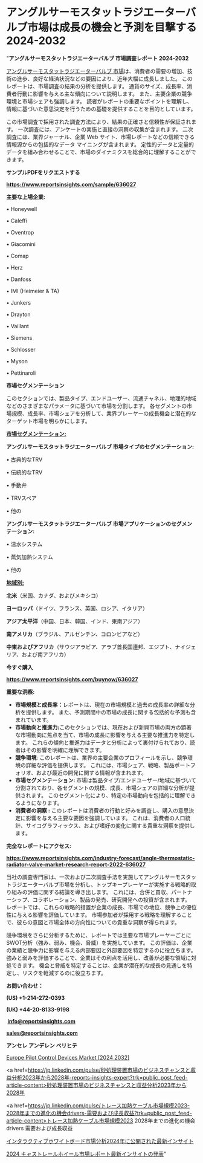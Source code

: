 # アングルサーモスタットラジエーターバルブ市場は成長の機会と予測を目撃する2024-2032

"<strong>アングルサーモスタットラジエーターバルブ 市場調査レポート 2024-2032</strong>

<a href=https://www.reportsinsights.com/sample/636027>アングルサーモスタットラジエーターバルブ 市場</a>は、消費者の需要の増加、技術の進歩、良好な経済状況などの要因により、近年大幅に成長しました。 このレポートは、市場調査の結果の分析を提供します。 通貨のサイズ、成長率、消費者行動に影響を与える主な傾向について説明します。 また、主要企業の競争環境と市場シェアも強調します。 読者がレポートの重要なポイントを理解し、情報に基づいた意思決定を行うための基礎を提供することを目的としています。

この市場調査で採用された調査方法により、結果の正確さと信頼性が保証されます。 一次調査には、アンケートの実施と直接の洞察の収集が含まれます。 二次調査には、業界ジャーナル、企業 Web サイト、市場レポートなどの信頼できる情報源からの包括的なデータ マイニングが含まれます。 定性的データと定量的データを組み合わせることで、市場のダイナミクスを総合的に理解することができます。

<strong><b>サンプルPDFをリクエストする</b></strong>

<a href=https://www.reportsinsights.com/sample/636027><strong><u>https://www.reportsinsights.com/sample/636027</u></strong></a>

<strong>主要な上場企業:</strong>

• Honeywell 

• Caleffi 

• Oventrop 

• Giacomini 

• Comap 

• Herz 

• Danfoss 

• IMI (Heimeier & TA) 

• Junkers 

• Drayton 

• Vaillant 

• Siemens 

• Schlosser 

• Myson 

• Pettinaroli

<strong>市場セグメンテーション</strong>

このセクションでは、製品タイプ、エンドユーザー、流通チャネル、地理的地域などのさまざまなパラメータに基づいて市場を分割します。 各セグメントの市場規模、成長率、市場シェアを分析して、業界プレーヤーの成長機会と潜在的なターゲット市場を明らかにします。

<strong><u>市場セグメンテーション</u></strong><strong><u>:</u></strong>

<strong>アングルサーモスタットラジエーターバルブ 市場タイプのセグメンテーション:</strong>

• 古典的なTRV

• 伝統的なTRV

• 手動弁

• TRVスペア

• 他の

<strong>アングルサーモスタットラジエーターバルブ 市場アプリケーションのセグメンテーション:</strong>

• 温水システム

• 蒸気加熱システム

• 他の

<strong><u>地域別</u></strong><strong><u>:</u></strong>

<strong>北米</strong>（米国、カナダ、およびメキシコ）

<strong>ヨーロッパ</strong>（ドイツ、フランス、英国、ロシア、イタリア）

<strong>アジア太平洋</strong>（中国、日本、韓国、インド、東南アジア）

<strong>南アメリカ</strong>（ブラジル、アルゼンチン、コロンビアなど）

<strong>中東およびアフリカ</strong>（サウジアラビア、アラブ首長国連邦、エジプト、ナイジェリア、および南アフリカ）

<strong>今すぐ購入</strong>

<a href=https://www.reportsinsights.com/buynow/636027><strong><u>https://www.reportsinsights.com/buynow/636027</u></strong></a>

<strong>重要な洞察:</strong>
<ul>
  <li><strong>市場規模と成長率：</strong>レポートは、現在の市場規模と過去の成長率の詳細な分析を提供します。 また、予測期間中の市場の成長に関する包括的な予測も含まれています。</li>
  <li><strong>市場動向と推進力:</strong>このセクションでは、現在および新興市場の両方の顕著な市場動向に焦点を当て、市場の成長に影響を与える主要な推進力を特定します。 これらの傾向と推進力はデータと分析によって裏付けられており、読者はその影響を明確に理解できます。</li>
  <li><strong>競争環境</strong>: このレポートは、業界の主要企業のプロフィールを示し、競争環境の詳細な評価を提供します。 これには、市場シェア、戦略、製品ポートフォリオ、および最近の開発に関する情報が含まれます。</li>
  <li><strong>市場セグメンテーション: </strong>市場は製品タイプ/エンドユーザー/地域に基づいて分割されており、各セグメントの規模、成長、市場シェアの詳細な分析が提供されます。 このセグメント化により、特定の市場動向を包括的に理解できるようになります。</li>
  <li><strong>消費者の洞察 : </strong>このレポートは消費者の行動と好みを調査し、購入の意思決定に影響を与える主要な要因を強調しています。 これは、消費者の人口統計、サイコグラフィックス、および嗜好の変化に関する貴重な洞察を提供します。</li>
</ul>
<strong>完全なレポートにアクセス:</strong>

<a href=https://www.reportsinsights.com/industry-forecast/angle-thermostatic-radiator-valve-market-research-report-2022-636027><strong><u><b>https://www.reportsinsights.com/industry-forecast/angle-thermostatic-radiator-valve-market-research-report-2022-636027</b></u></strong></a>

当社の調査専門家は、一次および二次調査手法を実施してアングルサーモスタットラジエーターバルブ市場を分析し、トップキープレーヤーが実施する戦略的取り組みの評価に関する結論を導き出します。 これには、合併と買収、パートナーシップ、コラボレーション、製品の発売、研究開発への投資が含まれます。 レポートでは、これらの戦略的措置が企業の成長、市場での地位、競争上の優位性に与える影響を評価しています。 市場参加者が採用する戦略を理解することで、彼らの意図と市場全体の方向性についての貴重な洞察が得られます。

競争環境をさらに分析するために、レポートでは主要な市場プレーヤーごとにSWOT分析（強み、弱み、機会、脅威）を実施しています。 この評価は、企業の業績と競争力に影響を与える内部要因と外部要因を特定するのに役立ちます。 強みと弱みを評価することで、企業はその利点を活用し、改善が必要な領域に対処できます。 機会と脅威を特定することは、企業が潜在的な成長の見通しを特定し、リスクを軽減するのに役立ちます。

<strong>お問い合わせ：</strong>

<strong>(US) +1-214-272-0393</strong>

<strong>(UK) +44-20-8133-9198</strong>

<strong> </strong><a href=info@reportsinsights.com><strong><u>info@reportsinsights.com</u></strong></a>

<a href=sales@reportsinsights.com><strong><u>sales@reportsinsights.com</u></strong></a>

<strong>アンセレ アンデレン ベリヒテ</strong>

<a href=https://www.linkedin.com/pulse/europe-pilot-control-devices-markets-strategic-azamf/>Europe Pilot Control Devices Market [2024 2032]</a>

<a href=https://jp.linkedin.com/pulse/砂処理装置市場のビジネスチャンスと収益分析2023年から2028年-reports-insights-expert?trk=public_post_feed-article-content>砂処理装置市場のビジネスチャンスと収益分析2023年から2028年</a>

<a href=https://jp.linkedin.com/pulse/トレース加熱ケーブル市場規模2023-2028年までの進化の機会drivers-需要および成長収益?trk=public_post_feed-article-content>トレース加熱ケーブル市場規模2023 2028年までの進化の機会drivers 需要および成長収益</a>

<a href=https://www.linkedin.com/pulse/インタラクティブホワイトボード市場分析2024年に公開された最新インサイト-reportsinsights-pvt-ltd/>インタラクティブホワイトボード市場分析2024年に公開された最新インサイト</a>

<a href=https://www.linkedin.com/pulse/2024-キャストレールホイール市場レポート最新インサイトの発表-community-market-research-veyef/>2024 キャストレールホイール市場レポート最新インサイトの発表</a>"
